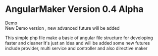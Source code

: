 # AngularMaker Version 0.4 Alpha
<a href="http://mortezazakeri.com/angular/" target="new" >Demo</a> <br>
New Demo version , new advanced future will be added

This simple php file make a basic of angular file structure for developing faster and cleaner
It's just an Idea and will be added some new futures include provider, multi service and controller and also directive maker
